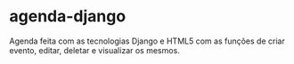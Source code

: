 # agenda-django
Agenda feita com as tecnologias Django e HTML5 com as funções de criar evento, editar, deletar e visualizar os mesmos.
